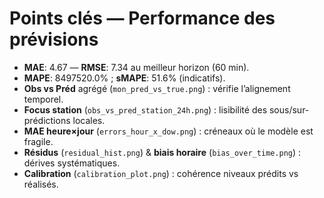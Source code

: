 # Points clés — Performance des prévisions

- **MAE**: 4.67 — **RMSE**: 7.34 au meilleur horizon (60 min).
- **MAPE**: 8497520.0% ; **sMAPE**: 51.6% (indicatifs).
- **Obs vs Préd** agrégé (`mon_pred_vs_true.png`) : vérifie l’alignement temporel.
- **Focus station** (`obs_vs_pred_station_24h.png`) : lisibilité des sous/sur-prédictions locales.
- **MAE heure×jour** (`errors_hour_x_dow.png`) : créneaux où le modèle est fragile.
- **Résidus** (`residual_hist.png`) & **biais horaire** (`bias_over_time.png`) : dérives systématiques.
- **Calibration** (`calibration_plot.png`) : cohérence niveaux prédits vs réalisés.
